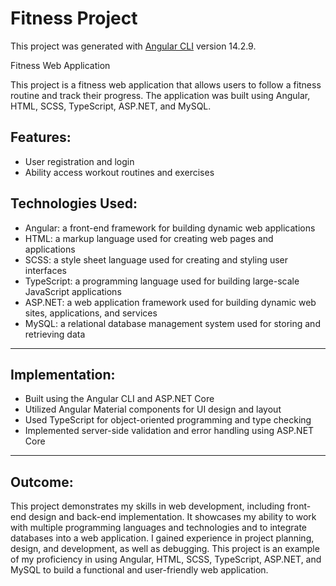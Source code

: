 # Fitness Project

This project was generated with [Angular CLI](https://github.com/angular/angular-cli) version 14.2.9.

Fitness Web Application

This project is a fitness web application that allows users to follow a fitness routine and track their progress. The application was built using Angular, HTML, SCSS, TypeScript, ASP.NET, and MySQL.

## Features:

- User registration and login
- Ability access workout routines and exercises

## Technologies Used:

- Angular: a front-end framework for building dynamic web applications
- HTML: a markup language used for creating web pages and applications
- SCSS: a style sheet language used for creating and styling user interfaces
- TypeScript: a programming language used for building large-scale JavaScript applications
- ASP.NET: a web application framework used for building dynamic web sites, applications, and services
- MySQL: a relational database management system used for storing and retrieving data

--------------------------------------------------------------------------------------

## Implementation:
- Built using the Angular CLI and ASP.NET Core
- Utilized Angular Material components for UI design and layout
- Used TypeScript for object-oriented programming and type checking
- Implemented server-side validation and error handling using ASP.NET Core

--------------------------------------------------------------------------------------------
## Outcome:
This project demonstrates my skills in web development, including front-end design and back-end implementation. It showcases my ability to work with multiple programming languages and technologies and to integrate databases into a web application. I gained experience in project planning, design, and development, as well as debugging. This project is an example of my proficiency in using Angular, HTML, SCSS, TypeScript, ASP.NET, and MySQL to build a functional and user-friendly web application.
